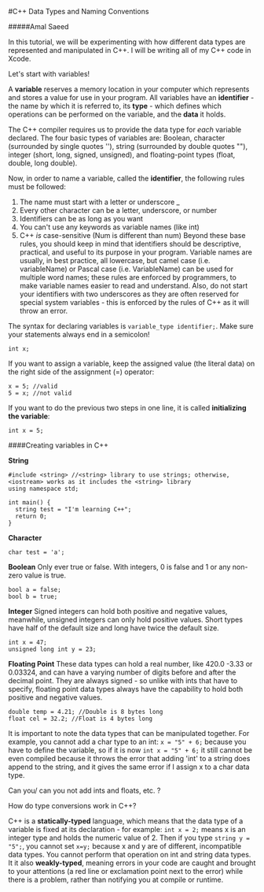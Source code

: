 #C++ Data Types and Naming Conventions

#####Amal Saeed


In this tutorial, we will be experimenting with how different data types are represented and manipulated in C++. I will be writing all of my C++ code in Xcode.


Let's start with variables!

A **variable** reserves a memory location in your computer which represents and stores a value for use in your program. All variables have an **identifier** - the name by which it is referred to, its **type** - which defines which operations can be performed on the variable, and the **data** it holds.

The C++ compiler requires us to provide the data type for *each* variable declared. The four basic types of variables are: Boolean, character (surrounded by single quotes ''), string (surrounded by double quotes ""), integer (short, long, signed, unsigned), and floating-point types (float, double, long double).

Now, in order to name a variable, called the **identifier**, the following rules must be followed:
1. The name must start with a letter or underscore _
2. Every other character can be a letter, underscore, or number
3. Identifiers can be as long as you want
4. You can't use any keywords as variable names (like int)
5. C++ *is* case-sensitive (Num is different than num)
  Beyond these base rules, you should keep in mind that identifiers should be descriptive, practical, and useful to its purpose in your program. Variable names are usually, in best practice, all lowercase, but camel case (i.e. variableName) or Pascal case (i.e. VariableName) can be used for multiple word names; these rules are enforced by programmers, to make variable names easier to read and understand. Also, do not start your identifiers with two underscores as they are often reserved for special system variables - this is enforced by the rules of C++ as it will throw an error.

The syntax for declaring variables is `variable_type identifier;`. Make sure your statements always end in a semicolon!
```
int x;
```
If you want to assign a variable, keep the assigned value (the literal data) on the right side of the assignment (=) operator:
```
x = 5; //valid
5 = x; //not valid
```
If you want to do the previous two steps in one line, it is called **initializing the variable**:
```
int x = 5;
```

####Creating variables in C++

**String**
```
#include <string> //<string> library to use strings; otherwise, <iostream> works as it includes the <string> library
using namespace std;

int main() {
  string test = "I'm learning C++";
  return 0;
}
```

**Character**
```
char test = 'a';
```

**Boolean**
Only ever true or false. With integers, 0 is false and 1 or any non-zero value is true.
```
bool a = false;
bool b = true;

```

**Integer**
Signed integers can hold both positive and negative values, meanwhile, unsigned integers can only hold positive values. Short types have half of the default size and long have twice the default size.
```
int x = 47;
unsigned long int y = 23;
```

**Floating Point**
These data types can hold a real number, like 420.0 -3.33 or 0.03324, and can have a varying number of digits before and after the decimal point. They are always signed - so unlike with ints that have to specify, floating point data types always have the capability to hold both positive and negative values.
```
double temp = 4.21; //Double is 8 bytes long
float cel = 32.2; //Float is 4 bytes long
```

It is important to note the data types that can be manipulated together. For example, you cannot add a char type to an int: `x = "5" + 6;` because you have to define the variable, so if it is now `int x = "5" + 6;` it still cannot be even compiled because it throws the error that adding 'int' to a string does append to the string, and it gives the same error if I assign x to a char data type.

Can you/ can you not add ints and floats, etc. ? 

How do type conversions work in C++?


C++ is a **statically-typed** language, which means that the data type of a variable is fixed at its declaration - for example: `int x = 2;` means x is an integer type and holds the numeric value of 2. Then if you type `string y = "5";`, you cannot set `x=y;` because x and y are of different, incompatible data types. You cannot perform that operation on int and string data types. It it also **weakly-typed**, meaning errors in your code are caught and brought to your attentions (a red line or exclamation point next to the error) while there is a problem, rather than notifying you at compile or runtime.
